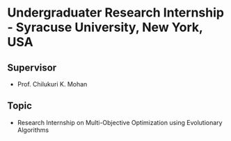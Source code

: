 # Undergraduater Research Internship - Syracuse University, New York, USA

## Supervisor
+ Prof. Chilukuri K. Mohan

## Topic
- Research Internship on Multi-Objective Optimization using Evolutionary Algorithms


